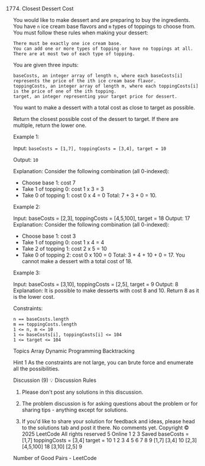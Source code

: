 1774. Closest Dessert Cost

You would like to make dessert and are preparing to buy the ingredients. You have `n` ice cream base flavors and `m` types of toppings to choose from. You must follow these rules when making your dessert:

    There must be exactly one ice cream base.
    You can add one or more types of topping or have no toppings at all.
    There are at most two of each type of topping.

You are given three inputs:

    baseCosts, an integer array of length n, where each baseCosts[i] represents the price of the ith ice cream base flavor.
    toppingCosts, an integer array of length m, where each toppingCosts[i] is the price of one of the ith topping.
    target, an integer representing your target price for dessert.

You want to make a dessert with a total cost as close to target as possible.

Return the closest possible cost of the dessert to target. If there are multiple, return the lower one.

Example 1:

Input: `baseCosts = [1,7], toppingCosts = [3,4], target = 10`

Output: `10`

Explanation: Consider the following combination (all 0-indexed):
- Choose base 1: cost 7
- Take 1 of topping 0: cost 1 x 3 = 3
- Take 0 of topping 1: cost 0 x 4 = 0
Total: 7 + 3 + 0 = 10.

Example 2:

Input: baseCosts = [2,3], toppingCosts = [4,5,100], target = 18
Output: 17
Explanation: Consider the following combination (all 0-indexed):
- Choose base 1: cost 3
- Take 1 of topping 0: cost 1 x 4 = 4
- Take 2 of topping 1: cost 2 x 5 = 10
- Take 0 of topping 2: cost 0 x 100 = 0
Total: 3 + 4 + 10 + 0 = 17. You cannot make a dessert with a total cost of 18.

Example 3:

Input: baseCosts = [3,10], toppingCosts = [2,5], target = 9
Output: 8
Explanation: It is possible to make desserts with cost 8 and 10. Return 8 as it is the lower cost.

 

Constraints:

    n == baseCosts.length
    m == toppingCosts.length
    1 <= n, m <= 10
    1 <= baseCosts[i], toppingCosts[i] <= 104
    1 <= target <= 104

Topics
Array
Dynamic Programming
Backtracking


Hint 1
As the constraints are not large, you can brute force and enumerate all the possibilities.

Discussion (9)
💡 Discussion Rules

1. Please don't post any solutions in this discussion.

2. The problem discussion is for asking questions about the problem or for sharing tips - anything except for solutions.

3. If you'd like to share your solution for feedback and ideas, please head to the solutions tab and post it there.
No comments yet.
Copyright ©️ 2025 LeetCode All rights reserved
5 Online
1
2
3
Saved
baseCosts =
[1,7]
toppingCosts =
[3,4]
target =
10
1
2
3
4
5
6
7
8
9
[1,7]
[3,4]
10
[2,3]
[4,5,100]
18
[3,10]
[2,5]
9

Number of Good Pairs - LeetCode
